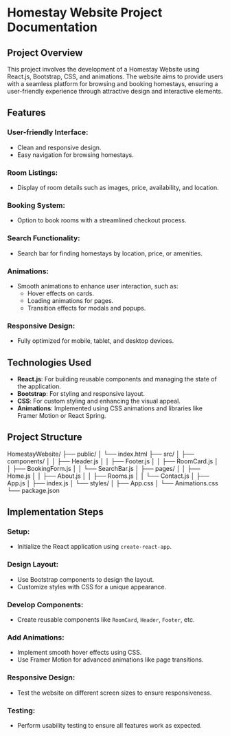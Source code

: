 # Homestay Website Project Documentation

## Project Overview
This project involves the development of a Homestay Website using React.js, Bootstrap, CSS, and animations. The website aims to provide users with a seamless platform for browsing and booking homestays, ensuring a user-friendly experience through attractive design and interactive elements.

## Features
### User-friendly Interface:
- Clean and responsive design.
- Easy navigation for browsing homestays.

### Room Listings:
- Display of room details such as images, price, availability, and location.

### Booking System:
- Option to book rooms with a streamlined checkout process.

### Search Functionality:
- Search bar for finding homestays by location, price, or amenities.

### Animations:
- Smooth animations to enhance user interaction, such as:
  - Hover effects on cards.
  - Loading animations for pages.
  - Transition effects for modals and popups.

### Responsive Design:
- Fully optimized for mobile, tablet, and desktop devices.

## Technologies Used
- **React.js**: For building reusable components and managing the state of the application.
- **Bootstrap**: For styling and responsive layout.
- **CSS**: For custom styling and enhancing the visual appeal.
- **Animations**: Implemented using CSS animations and libraries like Framer Motion or React Spring.

## Project Structure

HomestayWebsite/
├── public/
│   └── index.html
├── src/
│   ├── components/
│   │   ├── Header.js
│   │   ├── Footer.js
│   │   ├── RoomCard.js
│   │   ├── BookingForm.js
│   │   └── SearchBar.js
│   ├── pages/
│   │   ├── Home.js
│   │   ├── About.js
│   │   ├── Rooms.js
│   │   └── Contact.js
│   ├── App.js
│   ├── index.js
│   └── styles/
│       ├── App.css
│       └── Animations.css
└── package.json


## Implementation Steps
### Setup:
- Initialize the React application using `create-react-app`.

### Design Layout:
- Use Bootstrap components to design the layout.
- Customize styles with CSS for a unique appearance.

### Develop Components:
- Create reusable components like `RoomCard`, `Header`, `Footer`, etc.

### Add Animations:
- Implement smooth hover effects using CSS.
- Use Framer Motion for advanced animations like page transitions.

### Responsive Design:
- Test the website on different screen sizes to ensure responsiveness.

### Testing:
- Perform usability testing to ensure all features work as expected.
